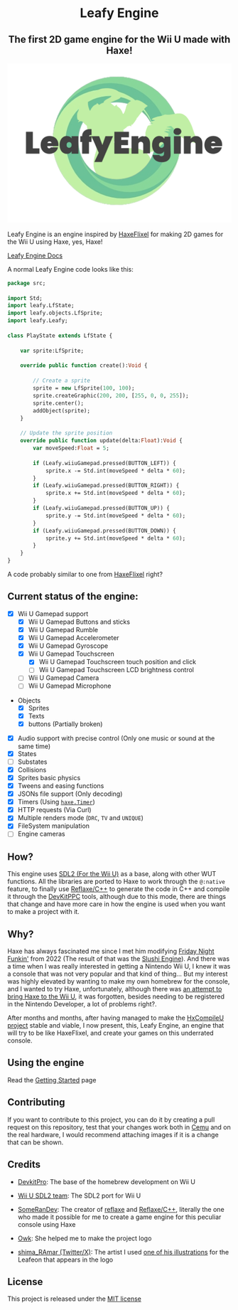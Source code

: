 <h1 align="center">Leafy Engine</h1>
<h2 align="center">The first 2D game engine for the Wii U made with Haxe!</h2>

![Leafy Engine Logo](https://github.com/Slushi-Github/leafyEngine/blob/main/readme/leafyEngineLogo.png)

Leafy Engine is an engine inspired by [HaxeFlixel](https://haxeflixel.com/) for making 2D games for the Wii U using Haxe, yes, Haxe!

[Leafy Engine Docs](https://github.com/Slushi-Github/leafyEngine/blob/main/docs/wiki/README.md)

A normal Leafy Engine code looks like this:

```haxe
package src;

import Std;
import leafy.LfState;
import leafy.objects.LfSprite;
import leafy.Leafy;

class PlayState extends LfState {

    var sprite:LfSprite;

    override public function create():Void {

        // Create a sprite
        sprite = new LfSprite(100, 100);
        sprite.createGraphic(200, 200, [255, 0, 0, 255]);
        sprite.center();
        addObject(sprite);
    }

	// Update the sprite position
    override public function update(delta:Float):Void {
        var moveSpeed:Float = 5;

		if (Leafy.wiiuGamepad.pressed(BUTTON_LEFT)) {
			sprite.x -= Std.int(moveSpeed * delta * 60);
		}
		if (Leafy.wiiuGamepad.pressed(BUTTON_RIGHT)) {
			sprite.x += Std.int(moveSpeed * delta * 60);
		}
		if (Leafy.wiiuGamepad.pressed(BUTTON_UP)) {
			sprite.y -= Std.int(moveSpeed * delta * 60);
		}
		if (Leafy.wiiuGamepad.pressed(BUTTON_DOWN)) {
			sprite.y += Std.int(moveSpeed * delta * 60);
		}
    }
}
```

A code probably similar to one from [HaxeFlixel](https://haxeflixel.com/) right?

## Current status of the engine:
- [x] Wii U Gamepad support
	- [x] Wii U Gamepad Buttons and sticks
	- [x] Wii U Gamepad Rumble
	- [x] Wii U Gamepad Accelerometer
	- [x] Wii U Gamepad Gyroscope
	- [x] Wii U Gamepad Touchscreen
		- [x] Wii U Gamepad Touchscreen touch position and click
		- [ ] Wii U Gamepad Touchscreen LCD brightness control
	- [ ] Wii U Gamepad Camera
	- [ ] Wii U Gamepad Microphone
- Objects
	- [x] Sprites
	- [x] Texts
	- [x] buttons (Partially broken)
- [x] Audio support with precise control (Only one music or sound at the same time)
- [x] States 
- [ ] Substates
- [x] Collisions
- [x] Sprites basic physics 
- [x] Tweens and easing functions
- [x] JSONs file support (Only decoding)
- [x] Timers (Using [``haxe.Timer``](https://api.haxe.org/haxe/Timer.html))
- [x] HTTP requests (Via Curl)
- [x] Multiple renders mode (``DRC``, ``TV`` and ``UNIQUE``)
- [x] FileSystem manipulation
- [ ] Engine cameras

## How?
This engine uses [SDL2 (For the Wii U)](https://github.com/devkitPro/SDL/tree/wiiu-sdl2-2.28) as a base, along with other WUT functions. All the libraries are ported to Haxe to work through the ``@:native`` feature, to finally use [Reflaxe/C++](https://github.com/SomeRanDev/reflaxe.CPP) to generate the code in C++ and compile it through the [DevKitPPC](https://wiibrew.org/wiki/DevkitPPC) tools, although due to this mode, there are things that change and have more care in how the engine is used when you want to make a project with it. 

## Why?
Haxe has always fascinated me since I met him modifying [Friday Night Funkin'](https://github.com/FunkinCrew/Funkin) from 2022 (The result of that was the [Slushi Engine](https://github.com/Slushi-Github/Slushi-Engine)). And there was a time when I was really interested in getting a Nintendo Wii U, I knew it was a console that was not very popular and that kind of thing... But my interest was highly elevated by wanting to make my own homebrew for the console, and I wanted to try Haxe, unfortunately, although there was [an attempt to bring Haxe to the Wii U](https://www.fortressofdoors.com/openfl-for-home-game-consoles/), it was forgotten, besides needing to be registered in the Nintendo Developer, a lot of problems right?.

After months and months, after having managed to make the [HxCompileU project](https://github.com/Slushi-Github/hxCompileU) stable and viable, I now present, this, Leafy Engine, an engine that will try to be like HaxeFlixel, and create your games on this underrated console. 

## Using the engine

Read the [Getting Started](https://github.com/Slushi-Github/leafyEngine/blob/main/docs/wiki/Getting-Started.md) page

## Contributing
If you want to contribute to this project, you can do it by creating a pull request on this repository, test that your changes work both in [Cemu](https://github.com/cemu-project/Cemu) and on the real hardware, I would recommend attaching images if it is a change that can be shown.

## Credits
- [DevkitPro](https://devkitpro.org/): The base of the homebrew development on Wii U

- [Wii U SDL2 team](https://github.com/devkitPro/SDL/tree/wiiu-sdl2-2.28): The SDL2 port for Wii U

- [SomeRanDev](https://github.com/SomeRanDev): The creator of [reflaxe](https://github.com/SomeRanDev/reflaxe) and [Reflaxe/C++](https://github.com/SomeRanDev/reflaxe.CPP), literally the one who made it possible for me to create a game engine for this peculiar console using Haxe

- [Owk](https://youtube.com/@owkby06): She helped me to make the project logo

- [shima_RAmar (Twitter/X)](https://x.com/shima_RAmar): The artist I used [one of his illustrations](https://x.com/shima_RAmar/status/1892218974961651882) for the Leafeon that appears in the logo

## License
This project is released under the [MIT license](https://github.com/Slushi-Github/leafyEngine/blob/main/LICENSE.md)